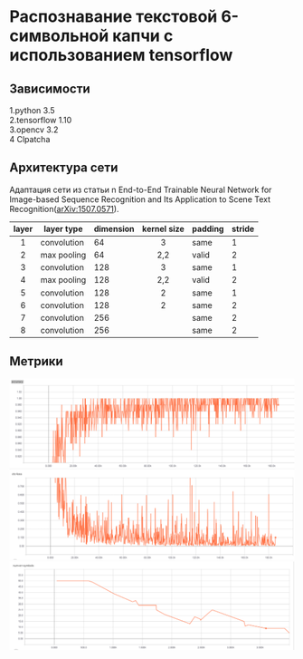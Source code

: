 # Распознавание текстовой 6-символьной капчи с использованием tensorflow


## Зависимости 
  1.python 3.5</br>
  2.tensorflow 1.10</br>
  3.opencv 3.2</br>
  4 Clpatcha</br>

## Архитектура сети 
Адаптация сети из статьи n End-to-End Trainable Neural Network for Image-based 
Sequence Recognition and Its Application to Scene Text Recognition([arXiv:1507.0571](https://arxiv.org/abs/1507.05717)).

| layer |  layer type |  dimension  |  kernel size   |   padding   |   stride   |
|:-----:|-------------|-------------|:--------------:|-------------|------------|
|   1   | convolution |     64      |       3        |    same     |     1      |
|   2   | max pooling |     64      |      2,2       |    valid    |     2      |
|   3   | convolution |     128     |       3        |    same     |     1      |
|   4   | max pooling |     128     |      2,2       |    valid    |     2      |
|   5   | convolution |     128     |       2        |    same     |     1      |
|   6   | convolution |     128     |       2        |    same     |     2      |
|   7   | convolution |     256     |                |    same     |     2      |
|   8   | convolution |     256     |                |    same     |     2      |

## Метрики
![batch accuracy](https://github.com/ToyOwl/tensorflow_ocr_crnn/blob/master/imgs/accuracy.PNG)
![ctc_loss](https://github.com/ToyOwl/tensorflow_ocr_crnn/blob/master/imgs/ctc_loss.PNG)
![num_error_symbols](https://github.com/ToyOwl/tensorflow_ocr_crnn/blob/master/imgs/num_error_symbols.PNG)
